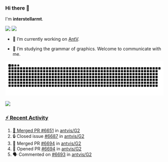 ### Hi there 👋

I'm **interstellarmt**.

[![](https://img.shields.io/endpoint?url=https://awards.antv.vision/interstellarmt-g2-contributor.json)](https://github.com/antvis/g2)
[![](https://img.shields.io/endpoint?url=https://awards.antv.vision/interstellarmt-gpt-vis-contributor.json)](https://github.com/antvis/gpt-vis)

- 🔭 I’m currently working on [AntV](https://github.com/antvis).

- 📖 I’m studying the grammar of graphics. Welcome to communicate with me.

![](https://raw.githubusercontent.com/interstellarmt/interstellarmt/refs/heads/output/github-contribution-grid-snake.svg)
<div>
  <a href="https://github.com/interstellarmt">
  <img height="180em" src="https://github-readme-stats-eight-theta.vercel.app/api?username=interstellarmt&show_icons=true&include_all_commits=true&count_private=true&theme=tokyonight"/>
</div>
    
### :zap: Recent Activity

<!--START_SECTION:activity-->
1. 🎉 Merged PR [#6651](https://github.com/antvis/G2/pull/6651) in [antvis/G2](https://github.com/antvis/G2)
2. 🔒 Closed issue [#6687](https://github.com/antvis/G2/issues/6687) in [antvis/G2](https://github.com/antvis/G2)
3. 🎉 Merged PR [#6694](https://github.com/antvis/G2/pull/6694) in [antvis/G2](https://github.com/antvis/G2)
4. 💪 Opened PR [#6694](https://github.com/antvis/G2/pull/6694) in [antvis/G2](https://github.com/antvis/G2)
5. 🗣 Commented on [#6693](https://github.com/antvis/G2/issues/6693#issuecomment-2739538240) in [antvis/G2](https://github.com/antvis/G2)
<!--END_SECTION:activity-->

